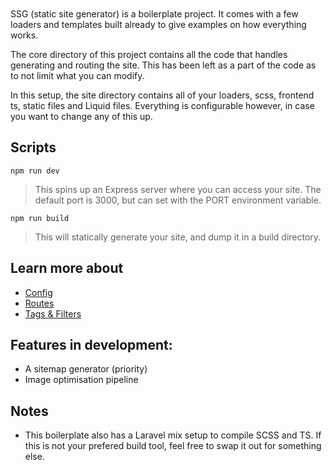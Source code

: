<img src="https://lh3.googleusercontent.com/fife/AAbDypCwkziY2OAR1vQxJAqVhbV94Ilr6VUn_ggIgNlBML7dEkQuxs8zNWYSb1BXpslQR4TVfbHGOtOveqgyDNxZRBkn3ltRcclpzdV91nj00nmeVi8yY_mv72sOjymO9WTvcgRyBDB0GngL3EdG_DCh2i8WVOFqA1s8-YRPyIhr_p8DKV7WZtHgIkLveuSwOBTa0cmhH-oxmPygQ9hofOu-4TpoVytu1aFOT5if_i-52B9mhBCKMVTVg2cGrcrOHwgVso3xnrYT2pDxJ-97BB1AbFmkRzR8PU_Q2HJKI1ZqucAYt4ANBk6hX6mkWylpalIwr0wPnYyVOeK0mjnIWzd3ITHx37sLwdEnMF-m7RE1ssqKCvxbJ0OIrABowDrhUg7BTG8O4QqKjc8yj6-1CVfvTxVNORJUiIRuSxS9ULJsikfBpVhjaZQHAWxkLiEPRd_6WJVLls2QALryJrwPs9xdxPQI9sWRzEFFr9LFkAlKK2-sGRR6GymnBoiPJK2eyrJKXV_YiGFRAS4XAAXICBTKnGJMaYvrsUzaJY7ELaicVfx946hAMg8xrncR6Ja1m38YvF3eJGOK1nEV7yz9EK8zttDTU8Va7NhlWHl7UKIgAKuNPKwzWxicrttEaoPVZwJV5XaQIeBG97SYp0eykaEdL_5rTF3cmBhIHGLInX9f2nPegC56cz76-_yyfSuQSHKEVLwiYCKrYIjk8rBnNVsIqtOP2z0As7QcVuxx1X61AIDoodtZ_UqPfo5MoZblkKMXYjIx1RDLH421u_CVOBsLOD0psZlG_P9KjyDVMEALeAlXrhx3wYp6U_YYWXQB_9kOvN37uqb67LMVgl77aGU5G0stkDqmH60_Kx1gc85uqaGJN3SLk4d7Hz8x1SSF99jQLyLYs2BhaEuSOXpEkpmRzxrwa_mDDjz3r-WiOCOAlTQfteptiOVZzHCa0JZTUZ_naRL6833HRpEYUHxY7dQmqh4Zbyk8dmVLLIvqV8RpjjOvyJwsu6v1Z865nhqytD0qdEoGaPBoZShTiokRbqnEZNoDOUBvuVmxJn2tbGY1VhWz89pH0QVTXSUotf4kZHPqw0yzpd5gHYRIywTeddcldEnig2QbRhSTMUlmoTQsrhlBySmX7pf0lSC3Myw4s0iZAJrNXyScSt5bESLg6Nsv24TY5qn19FiYkacYQ3qOgyiEsHtifKbJuuTezFcEwQqBMw54ZHEtr-s8Laa69AqCekEMNaVgNcBO1HJzZVnoQVFfpp_D-nwldO2Fg2olExXJq0J5iOXP3bvlYQBN12wXJdlUp6lKIz23Us7zPTqkcUIdFBz1xTMwUpqtEJOtOnIg-GTwG2egrcafrheQoGF6mTWbk9mrNEWWqmwKWBlFVZqHjaN0cf6_JpYWXhJVvQFsxwnFKxhYI2iGqMoy8095JvVvKMh_mrwa3ktF3uVJYmGHUzE_nHfPFyNsRA=w2000-h756" alt="" style="margin-bottom: 20px;"/>

SSG (static site generator) is a boilerplate project. It comes with a few loaders and templates built already to give examples on how everything works.

The core directory of this project contains all the code that handles generating and routing the site. This has been left as a part of the code as to not limit what you can modify.

In this setup, the site directory contains all of your loaders, scss, frontend ts, static files and Liquid files. Everything is configurable however, in case you want to change any of this up.


## Scripts

```
npm run dev
```

> This spins up an Express server where you can access your site. The default port is 3000, but can set with the PORT environment variable.

```
npm run build
```

> This will statically generate your site, and dump it in a build directory.

## Learn more about

- [Config](core/markdown/config.md)
- [Routes](core/markdown/routes.md)
- [Tags & Filters](core/markdown/tags-and-filters.md)


## Features in development:

- A sitemap generator (priority)
- Image optimisation pipeline

## Notes

- This boilerplate also has a Laravel mix setup to compile SCSS and TS. If this is not your prefered build tool, feel free to swap it out for something else.
